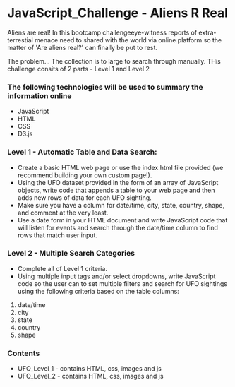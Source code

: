 # JavaScript_Challenge - Aliens R Real

Aliens are real! In this bootcamp challengeeye-witness reports of extra-terrestial menace need to shared with the world via online platform so the matter of 'Are aliens real?' can finally be put to rest.

The problem... The collection is to large to search through manually. 
THis challenge consits of 2 parts - Level 1 and Level 2

### The following technologies will be used to summary the information online
* JavaScript
* HTML
* CSS
* D3.js

### Level 1 - Automatic Table and Data Search:
* Create a basic HTML web page or use the index.html file provided (we recommend building your own custom page!).
* Using the UFO dataset provided in the form of an array of JavaScript objects, write code that appends a table to your web page and then adds new rows of data for each UFO sighting.
* Make sure you have a column for date/time, city, state, country, shape, and comment at the very least.
* Use a date form in your HTML document and write JavaScript code that will listen for events and search through the date/time column to find rows that match user input.

### Level 2 - Multiple Search Categories
* Complete all of Level 1 criteria.
* Using multiple input tags and/or select dropdowns, write JavaScript code so the user can to set multiple filters and search for UFO sightings using the following criteria based on the table columns:

1. date/time
2. city
3. state
4. country
5. shape

### Contents
* UFO_Level_1 - contains HTML, css, images and js
* UFO_Level_2 - contains HTML, css, images and js
